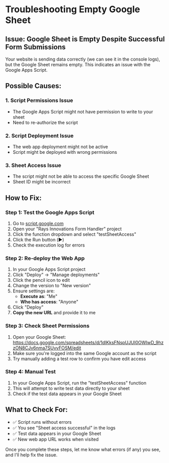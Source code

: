 # Troubleshooting Empty Google Sheet

## Issue: Google Sheet is Empty Despite Successful Form Submissions

Your website is sending data correctly (we can see it in the console logs), but the Google Sheet remains empty. This indicates an issue with the Google Apps Script.

## Possible Causes:

### 1. **Script Permissions Issue**
- The Google Apps Script might not have permission to write to your sheet
- Need to re-authorize the script

### 2. **Script Deployment Issue** 
- The web app deployment might not be active
- Script might be deployed with wrong permissions

### 3. **Sheet Access Issue**
- The script might not be able to access the specific Google Sheet
- Sheet ID might be incorrect

## How to Fix:

### Step 1: Test the Google Apps Script
1. Go to [script.google.com](https://script.google.com)
2. Open your "Rays Innovations Form Handler" project
3. Click the function dropdown and select "testSheetAccess"
4. Click the Run button (▶️)
5. Check the execution log for errors

### Step 2: Re-deploy the Web App
1. In your Google Apps Script project
2. Click "Deploy" → "Manage deployments"
3. Click the pencil icon to edit
4. Change the version to "New version"
5. Ensure settings are:
   - **Execute as**: "Me"
   - **Who has access**: "Anyone"
6. Click "Deploy"
7. **Copy the new URL** and provide it to me

### Step 3: Check Sheet Permissions
1. Open your Google Sheet: https://docs.google.com/spreadsheets/d/1dlKksFNspUJUI0OWIwD_9hzzON8CJv6nma7SUvvFOSM/edit
2. Make sure you're logged into the same Google account as the script
3. Try manually adding a test row to confirm you have edit access

### Step 4: Manual Test
1. In your Google Apps Script, run the "testSheetAccess" function
2. This will attempt to write test data directly to your sheet
3. Check if the test data appears in your Google Sheet

## What to Check For:
- ✅ Script runs without errors
- ✅ You see "Sheet access successful" in the logs
- ✅ Test data appears in your Google Sheet
- ✅ New web app URL works when visited

Once you complete these steps, let me know what errors (if any) you see, and I'll help fix the issue.
